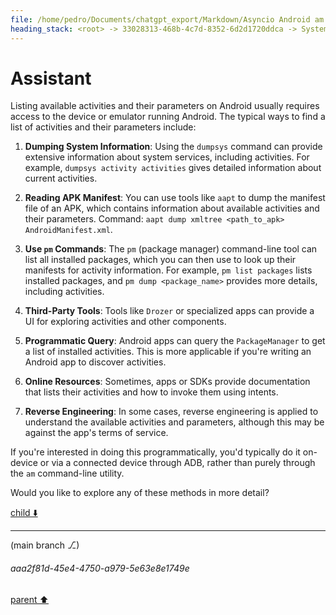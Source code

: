 ```yaml
---
file: /home/pedro/Documents/chatgpt_export/Markdown/Asyncio Android am Integration.md
heading_stack: <root> -> 33028313-468b-4c7d-8352-6d2d1720ddca -> System -> 39ea25d0-5f9f-45ba-bf86-c730d4173350 -> System -> aaa27bdf-0126-4efe-993d-35b4823801e1 -> User -> 19604108-672c-4d31-99ac-0799fd1fd233 -> Assistant -> aaa200cc-93ac-4ba9-b80c-7d42d885a647 -> User -> 0d1d5bd6-4a44-44c5-8225-253c1660498c -> Assistant -> aaa2d7a8-e627-444c-b642-0016cca0ec5f -> User -> 3ff55b5a-274c-478b-bd3e-9258a0279985 -> Assistant -> d51f6070-5ab7-45c2-acb6-f9c08b10328e -> Tool -> 91701092-7042-4065-a8d7-a509c447eb3f -> Assistant -> aaa24469-77e2-4cdb-8441-095efd8c0028 -> User -> ff41365e-622d-4876-896c-c0268d92ef5c -> Assistant
---
```

# Assistant

Listing available activities and their parameters on Android usually requires access to the device or emulator running Android. The typical ways to find a list of activities and their parameters include:

1. **Dumping System Information**: Using the `dumpsys` command can provide extensive information about system services, including activities. For example, `dumpsys activity activities` gives detailed information about current activities.

2. **Reading APK Manifest**: You can use tools like `aapt` to dump the manifest file of an APK, which contains information about available activities and their parameters. Command: `aapt dump xmltree <path_to_apk> AndroidManifest.xml`.

3. **Use `pm` Commands**: The `pm` (package manager) command-line tool can list all installed packages, which you can then use to look up their manifests for activity information. For example, `pm list packages` lists installed packages, and `pm dump <package_name>` provides more details, including activities.

4. **Third-Party Tools**: Tools like `Drozer` or specialized apps can provide a UI for exploring activities and other components.

5. **Programmatic Query**: Android apps can query the `PackageManager` to get a list of installed activities. This is more applicable if you're writing an Android app to discover activities.

6. **Online Resources**: Sometimes, apps or SDKs provide documentation that lists their activities and how to invoke them using intents.

7. **Reverse Engineering**: In some cases, reverse engineering is applied to understand the available activities and parameters, although this may be against the app's terms of service.

If you're interested in doing this programmatically, you'd typically do it on-device or via a connected device through ADB, rather than purely through the `am` command-line utility.

Would you like to explore any of these methods in more detail?

[child ⬇️](#aaa2f81d-45e4-4750-a979-5e63e8e1749e)

---

(main branch ⎇)
###### aaa2f81d-45e4-4750-a979-5e63e8e1749e
[parent ⬆️](#ff41365e-622d-4876-896c-c0268d92ef5c)
